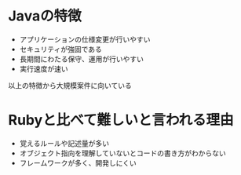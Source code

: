 # Javaの特徴

- アプリケーションの仕様変更が行いやすい
- セキュリティが強固である
- 長期間にわたる保守、運用が行いやすい
- 実行速度が速い

以上の特徴から大規模案件に向いている

# Rubyと比べて難しいと言われる理由

- 覚えるルールや記述量が多い
- オブジェクト指向を理解していないとコードの書き方がわからない
- フレームワークが多く、開発しにくい
